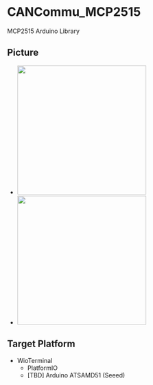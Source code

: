 # CANCommu_MCP2515
MCP2515 Arduino Library

## Picture
- <img src="./examples/img/WioTerminal_CANBUS.jpg" width="300px">

- <img src="./examples/img/WioTerminal_MCP2515_Dock.jpg"  width="300px">

## Target Platform
 - WioTerminal
    - PlatformIO
    - [TBD] Arduino ATSAMD51 (Seeed)